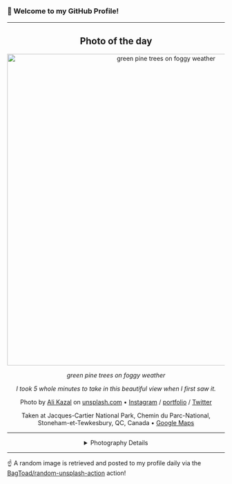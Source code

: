### 👋 Welcome to my GitHub Profile!

----
<div align="center">

## Photo of the day
  
  <a href="https://unsplash.com/photos/green-pine-trees-on-foggy-weather-7b39feeIMO0"><img width="720" src="https://images.unsplash.com/photo-1588204784390-d3b85c298e29?crop=entropy&cs=tinysrgb&fit=max&fm=jpg&ixid=M3w1OTQ0OTd8MHwxfHJhbmRvbXx8fHx8fHx8fDE3NDMwNTU3Nzh8&ixlib=rb-4.0.3&q=80&w=1080" alt="green pine trees on foggy weather"></a>
  
  <em>green pine trees on foggy weather</em>
  
  <em>I took 5 whole minutes to take in this beautiful view when I first saw it.</em>

  Photo by [Ali Kazal](https://www.lureofadventure.com/) on [unsplash.com](https://unsplash.com/) • [Instagram](https://instagram.com/LureOfAdventure) / [portfolio](https://www.lureofadventure.com/) / [Twitter](https://twitter.com/LureOfAdventure)
  
  Taken at Jacques-Cartier National Park, Chemin du Parc-National, Stoneham-et-Tewkesbury, QC, Canada • [Google Maps](https://www.google.com/maps/search/?api=1&query=47.174089,-71.367727)
  
  ---
  
<details>
<summary>Photography Details</summary>
  
| Parameter     | Value |
| ------------- | ----- |
| Camera Model  | Pixel |
| Exposure Time | 1/500 |
| Aperture      | 2 |
| Focal Length  | 4.7 |
| ISO           | 51 |
| Location      | Jacques-Cartier National Park, Chemin du Parc-National, Stoneham-et-Tewkesbury, QC, Canada (Canada) |
| Coordinates   | Latitude 47.174089, Longitude -71.367727 |

</details>

</div>

----

☝️ A random image is retrieved and posted to my profile daily via the [BagToad/random-unsplash-action](https://github.com/BagToad/random-unsplash-action) action!
